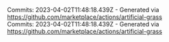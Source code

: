 Commits: 2023-04-02T11:48:18.439Z - Generated via https://github.com/marketplace/actions/artificial-grass
<br>
Commits: 2023-04-02T11:48:18.439Z - Generated via https://github.com/marketplace/actions/artificial-grass
<br>
